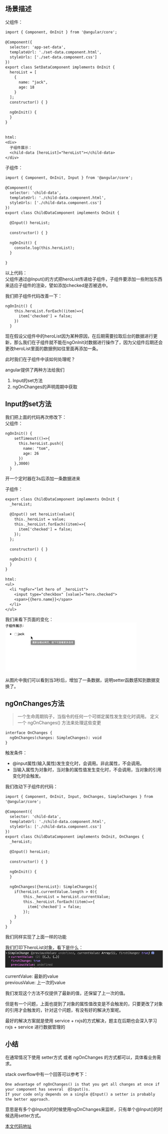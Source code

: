 ## 场景描述

父组件：
```
import { Component, OnInit } from '@angular/core';

@Component({
  selector: 'app-set-data',
  templateUrl: './set-data.component.html',
  styleUrls: ['./set-data.component.css']
})
export class SetDataComponent implements OnInit {
  heroList = [
    {
      name: "jack",
      age: 18
    }
  ];
  constructor() { }

  ngOnInit() {
  }
}


html:
<div>
  子组件展示：
  <child-data [heroList]="heroList"></child-data>
</div>
```


子组件：
```
import { Component, OnInit, Input } from '@angular/core';

@Component({
  selector: 'child-data',
  templateUrl: './child-data.component.html',
  styleUrls: ['./child-data.component.css']
})
export class ChildDataComponent implements OnInit {

  @Input() heroList;

  constructor() { }

  ngOnInit() {
    console.log(this.heroList);
  }

}
```

以上代码：   
父组件通过@Input()的方式把heroList传递给子组件，子组件要添加一些附加东西来适应子组件的渲染，譬如添加checked是否被选中。

我们把子组件代码改善一下：

```
ngOnInit() {
    this.heroList.forEach((item)=>{
      item['checked'] = false;
    })
  }
```

现在假设父组件中的heroList因为某种原因，在后期需要拉取后台的数据进行更新，那么我们在子组件就不能在ngOnInit对数据进行操作了，因为父组件后期还会更改heroList里面的数据例如往里面再添加一条。

此时我们在子组件中该如何处理呢？

angular提供了两种方法给我们
1. Input的set方法
2. ngOnChanges的声明周期中获取


## Input的set方法

我们把上面的代码再次修改下：   
父组件：   
```
ngOnInit() {
    setTimeout(()=>{
      this.heroList.push({
        name: "tom",
        age: 26
      })
    },3000)
  }
```
开一个定时器在3s后添加一条数据进来

子组件：
```
export class ChildDataComponent implements OnInit {
  _heroList;

  @Input() set heroList(value){
    this._heroList = value;
    this._heroList.forEach((item)=>{
      item['checked'] = false;
    });
  };

  constructor() { }

  ngOnInit() {
  }
}

html:
<ul>
  <li *ngFor="let hero of _heroList">
    <input type="checkbox" [value]="hero.checked">
    <span>{{hero.name}}</span>
  </li>
</ul>
```

我们来看下页面的变化：  
![](./image/1.gif)

从图片中我们可以看到当3秒后，增加了一条数据，说明setter函数感知到数据变换了。




## ngOnChanges方法
> 一个生命周期钩子，当指令的任何一个可绑定属性发生变化时调用。 定义一个 ngOnChanges() 方法来处理这些变更

```
interface OnChanges {
  ngOnChanges(changes: SimpleChanges): void
}
```

触发条件：
- @input属性(输入属性)发生变化时，会调用。非此属性，不会调用。
- 当输入属性为对象时，当对象的属性值发生变化时，不会调用，当对象的引用变化时会触发。


我们改动下子组件的代码：
```
import { Component, OnInit, Input, OnChanges, SimpleChanges } from '@angular/core';

@Component({
  selector: 'child-data',
  templateUrl: './child-data.component.html',
  styleUrls: ['./child-data.component.css']
})
export class ChildDataComponent implements OnInit, OnChanges {
  _heroList;

  @Input() heroList;

  constructor() { }

  ngOnInit() {
  }
    
  ngOnChanges({heroList}: SimpleChanges){
    if(heroList.currentValue.length > 0){
        this._heroList = heroList.currentValue;
        this._heroList.forEach((item)=>{
          item['checked'] = false;
        });
    }
  }
}
```
我们同样实现了上面一样的功能

我们打印下heroList对象，看下是什么：   
![](./image/9.png)

currentValue: 最新的value  
previousValue: 上一次的value   

我们发现这个方法不仅提供了最新的值，还保留了上一次的值。

但是有一个问题，上面也提到了对象的属性值改变是不会触发的，只要更改了对象的引用才会触发的，针对这个问题，有没有好的解决方案呢。

最好的解决方案就是使用 service + rxjs的方式解决，题主在后期也会深入学习rxjs + service 进行数据管理的


## 小结
在通常情况下使用 setter方式 或者 ngOnChanges 的方式都可以，具体看业务需求。

stack overflow中有一个回答可以参考下：
```
One advantage of ngOnChanges() is that you get all changes at once if your component has several  @Input()s.
If your code only depends on a single @Input() a setter is probably the better approach.
```

意思是有多个@Input()的时候使用ngOnChanges来监听，只有单个@Input()的时候选用setter方式。

[本文代码地址](https://github.com/shiyou00/angular-service/tree/master/service-test/src/app/pages/set-data)